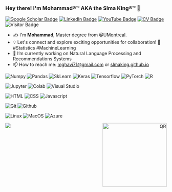 ###   Hey there! I'm Mohammad®™ AKA the Slma King®™ 👋

[![Google Scholar Badge](https://img.shields.io/badge/Google-Scholar-blue)](https://scholar.google.ca/citations?user=e9WsL44AAAAJ&hl=en)
[![LinkedIn Badge](https://img.shields.io/badge/My-LinkedIn-blue)](https://www.linkedin.com/in/mohammad-ghavidel/)
[![YouTube Badge](https://img.shields.io/badge/My-YouTube-red)](https://www.youtube.com/channel/UCBKHRO27jHyJxXgVa2BsFwg)
[![CV Badge](https://img.shields.io/badge/My-CV-critical)](https://drive.google.com/file/d/1_4W7iUrk-MNw6ZnFNcx4Ts4eGayPmMhb/view?usp=sharing)
![Visitor Badge](https://visitor-badge.laobi.icu/badge?page_id=slmaking.slmaking)

 


- ✍️  I'm **Mohammad**, Master degree from [@UMontreal](https://www.umontreal.ca/en/).
- 💡 Let's connect and explore exciting opportunities for collaboration! 🤝 #Statistics  #MachineLearning
- 🌱 I’m currently working on Natural Language Processing and Recommendations Systems
- 📫 How to reach me:
  mghavi71@gmail.com or [slmaking.github.io](https://slmaking.github.io/)


![Numpy](https://img.shields.io/badge/numpy%20-%23013243.svg?&style=for-the-badge&logo=numpy&logoColor=white)
![Pandas](https://img.shields.io/badge/pandas%20-%23150458.svg?&style=for-the-badge&logo=pandas&logoColor=white)
![SkLearn](https://img.shields.io/badge/SkLearn%20-%23E34F26.svg?&style=for-the-badge&logo=scikit%20learn&logoColor=white)
![Keras](https://img.shields.io/badge/Keras%20-%23D00000.svg?&style=for-the-badge&logo=Keras&logoColor=white)
![Tensorflow](https://img.shields.io/badge/TensorFlow%20-%23430098.svg?&style=for-the-badge&logo=TensorFlow&logoColor=white)
![PyTorch](https://img.shields.io/badge/PyTorch-%23EE4C2C.svg?style=for-the-badge&logo=PyTorch&logoColor=white)
![R](https://img.shields.io/badge/r-%23276DC3.svg?style=for-the-badge&logo=r&logoColor=white)


![Jupyter](https://img.shields.io/badge/Jupyter%20-%23F37626.svg?&style=for-the-badge&logo=Jupyter&logoColor=white)
![Colab](https://img.shields.io/badge/Colab%20-%2320232a.svg?&style=for-the-badge&logo=google&logoColor=white)
![Visual Studio](https://img.shields.io/badge/Visual%20Studio-5C2D91.svg?style=for-the-badge&logo=visual-studio&logoColor=white)


![HTML](https://img.shields.io/badge/html%20-%23E34F26.svg?&style=for-the-badge&logo=html5&logoColor=white)
![CSS](https://img.shields.io/badge/css%20-%231572B6.svg?&style=for-the-badge&logo=css3&logoColor=white)
![Javascript](https://img.shields.io/badge/javascript%20-%23323330.svg?&style=for-the-badge&logo=javascript&logoColor=%23F7DF1E)

![Git](https://img.shields.io/badge/git%20-%23F05033.svg?&style=for-the-badge&logo=git&logoColor=white)
![Github](https://img.shields.io/badge/github%20-%23121011.svg?&style=for-the-badge&logo=github&logoColor=white)


![Linux](https://img.shields.io/badge/-linux-772953?style=for-the-badge&logo=linux)
![MacOS](https://img.shields.io/badge/mac-os?logo=mac&logoColor=white&style=for-the-badge)
![Azure](https://img.shields.io/badge/azure-%230072C6.svg?style=for-the-badge&logo=microsoftazure&logoColor=white)

  
<p align="right">
  <img src="https://github.com/Slmaking/Slmaking/assets/58626257/d31a7a9d-4c95-4371-be6d-14036fdbff54" alt="QR" width="200">
  <img align="left" src="https://github-readme-stats.vercel.app/api?username=Slmaking&hide=prs&theme=tokyonight&show_icons=true" />
</p>



